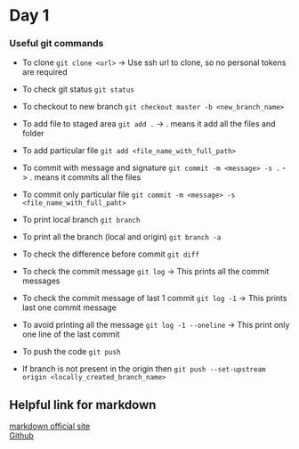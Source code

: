 # Day 1

### Useful git commands 

- To clone 
`git clone <url>` -> Use ssh url to clone, so no personal tokens are required 

- To check git status 
`git status`

- To checkout to new branch
`git checkout master -b <new_branch_name>`

- To add file to staged area
`git add .` -> . means it add all the files and folder 

- To add particular file 
`git add <file_name_with_full_path>` 

- To commit with  message and signature
`git commit -m <message> -s .` -> . means it commits all the files 

- To commit only particular file 
`git commit -m <message> -s <file_name_with_full_paht>`

- To print local branch 
`git branch`

- To print all the branch (local and origin)
`git branch -a`

- To check the difference before commit 
`git diff`

- To check the commit message 
`git log` -> This prints all the commit messages 

- To check the commit message of last 1 commit 
`git log -1` -> This prints last one commit message 

- To avoid printing all the message
`git log -1 --oneline` -> This print only one line of the last commit

- To push the code 
`git push` 

- If branch is not present in the origin then 
`git push --set-upstream origin <locally_created_branch_name>`


## Helpful link for markdown
[markdown official site](https://www.markdownguide.org/basic-syntax/)\
[Github](https://docs.github.com/en/get-started/writing-on-github/getting-started-with-writing-and-formatting-on-github/basic-writing-and-formatting-syntax)

